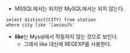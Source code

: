 - MSSQL에서는 되지만 MySQL에서는 되지 않는다.

```
select distinct(CITY) from station
where city like '[aeiou]%'
```


- ***like***는 Mysql에서 작동하지 않는 것으로 보인다.
  - 그래서 like 대신에 REGEXP를 사용한다.
